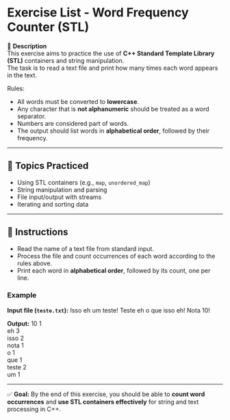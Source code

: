 # Exercise List - Word Frequency Counter (STL)

📌 **Description**  
This exercise aims to practice the use of **C++ Standard Template Library (STL)** containers and string manipulation.  
The task is to read a text file and print how many times each word appears in the text.  

Rules:  
- All words must be converted to **lowercase**.  
- Any character that is **not alphanumeric** should be treated as a word separator.  
- Numbers are considered part of words.  
- The output should list words in **alphabetical order**, followed by their frequency.  

---

## 🎯 Topics Practiced
- Using STL containers (e.g., `map`, `unordered_map`)  
- String manipulation and parsing  
- File input/output with streams  
- Iterating and sorting data  

---

## 📝 Instructions
- Read the name of a text file from standard input.  
- Process the file and count occurrences of each word according to the rules above.  
- Print each word in **alphabetical order**, followed by its count, one per line.  

### Example

**Input file (`teste.txt`):** 
Isso eh um teste! Teste eh o que isso eh! Nota 10!  

**Output:** 
10 1  
eh 3  
isso 2  
nota 1  
o 1  
que 1  
teste 2  
um 1  

---

✅ **Goal:** By the end of this exercise, you should be able to **count word occurrences** and **use STL containers effectively** for string and text processing in C++.  


